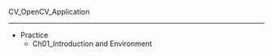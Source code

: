 CV_OpenCV_Application

------------------------------------------------------------------------------------------------------------------------------------
- Practice
    - Ch01_Introduction and Environment


